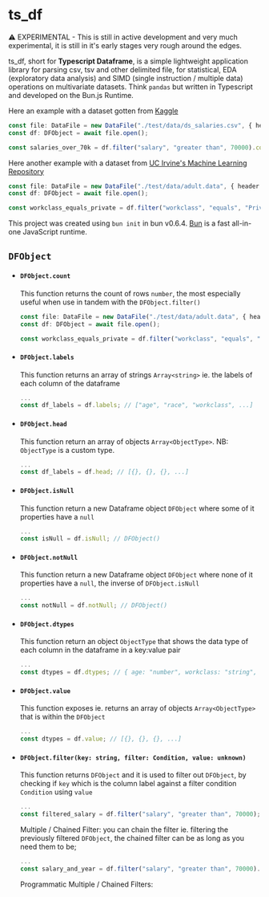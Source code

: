 # ts_df

⚠️ EXPERIMENTAL - This is still in active development and very much experimental, it is still in it's early stages very rough around the edges.

ts_df, short for **Typescript Dataframe**, is a simple lightweight application library for parsing csv, tsv and other delimited file, for statistical, EDA (exploratory data analysis) and SIMD (single instruction / multiple data) operations on multivariate datasets. Think `pandas` but written in Typescript and developed on the Bun.js Runtime.

Here an example with a dataset gotten from [Kaggle](https://www.kaggle.com/datasets/inductiveanks/employee-salaries-for-different-job-roles)

```typescript
const file: DataFile = new DataFile("./test/data/ds_salaries.csv", { header: true, delimiter: "," });
const df: DFObject = await file.open();

const salaries_over_70k = df.filter("salary", "greater than", 70000).count; // 447;
```

Here another example with a dataset from [UC Irvine's Machine Learning Repository](https://archive.ics.uci.edu/dataset/2/adult)

```typescript
const file: DataFile = new DataFile("./test/data/adult.data", { header: true, delimiter: "," });
const df: DFObject = await file.open();

const workclass_equals_private = df.filter("workclass", "equals", "Private").count; // 22,696
```

This project was created using `bun init` in bun v0.6.4. [Bun](https://bun.sh) is a fast all-in-one JavaScript runtime.

## `DFObject`

- #### `DFObject.count`

  This function returns the count of rows `number`, the most especially useful when use in tandem with the `DFObject.filter()`

  ```typescript
  const file: DataFile = new DataFile("./test/data/adult.data", { header: true, delimiter: "," });
  const df: DFObject = await file.open();

  const workclass_equals_private = df.filter("workclass", "equals", "Private").count; // 22,696
  ```

- #### `DFObject.labels`

  This function returns an array of strings `Array<string>` ie. the labels of each column of the dataframe

  ```typescript
  ...
  const df_labels = df.labels; // ["age", "race", "workclass", ...]
  ```

- #### `DFObject.head`

  This function return an array of objects `Array<ObjectType>`. NB: `ObjectType` is a custom type.

  ```typescript
  ...
  const df_labels = df.head; // [{}, {}, {}, ...]
  ```

- #### `DFObject.isNull`

  This function return a new Dataframe object `DFObject` where some of it properties have a `null`

  ```typescript
  ...
  const isNull = df.isNull; // DFObject()
  ```

- #### `DFObject.notNull`

  This function return a new Dataframe object `DFObject` where none of it properties have a `null`, the inverse of `DFObject.isNull`

  ```typescript
  ...
  const notNull = df.notNull; // DFObject()
  ```

- #### `DFObject.dtypes`

  This function return an object `ObjectType` that shows the data type of each column in the dataframe in a key:value pair

  ```typescript
  ...
  const dtypes = df.dtypes; // { age: "number", workclass: "string", ... }
  ```

- #### `DFObject.value`

  This function exposes ie. returns an array of objects `Array<ObjectType>` that is within the `DFObject`

  ```typescript
  ...
  const dtypes = df.value; // [{}, {}, {}, ...]
  ```

- #### `DFObject.filter(key: string, filter: Condition, value: unknown)`

  This function returns `DFObject` and it is used to filter out `DFObject`, by checking if `key` which is the column label against a filter condition `Condition` using `value`

  ```typescript
  ...
  const filtered_salary = df.filter("salary", "greater than", 70000); // DFObject
  ```

  Multiple / Chained Filter: you can chain the filter ie. filtering the previously filtered `DFObject`, the chained filter can be as long as you need them to be;

  ```typescript
  ...
  const salary_and_year = df.filter("salary", "greater than", 70000).filter("work_year", "equals", 2020); // DFObject
  ```

  Programmatic Multiple / Chained Filters:
